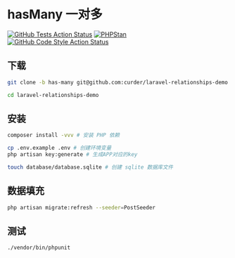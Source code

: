 # hasMany 一对多

[![GitHub Tests Action Status](https://github.com/curder/laravel-relationships-demo/actions/workflows/run-test.yml/badge.svg?branch=has-many)](https://github.com/curder/laravel-relationships-demo/actions?query=run-test%3Ahas-many)
[![PHPStan](https://github.com/curder/laravel-relationships-demo/actions/workflows/phpstan.yml/badge.svg?branch=has-many)](https://github.com/curder/laravel-relationships-demo/actions/workflows/phpstan.yml)
[![GitHub Code Style Action Status](https://github.com/curder/laravel-relationships-demo/actions/workflows/php-cs-fixer.yml/badge.svg?branch=has-many)](https://github.com/curder/laravel-relationships-demo/actions?query=workflow%3A"Check+%26+fix+styling"+branch%3Ahas-many)

## 下载

```bash
git clone -b has-many git@github.com:curder/laravel-relationships-demo.git

cd laravel-relationships-demo
```

## 安装

```bash
composer install -vvv # 安装 PHP 依赖

cp .env.example .env # 创建环境变量
php artisan key:generate # 生成APP对应的key

touch database/database.sqlite # 创建 sqlite 数据库文件
```

## 数据填充

```bash
php artisan migrate:refresh --seeder=PostSeeder
```

## 测试
```bash
./vendor/bin/phpunit
```
